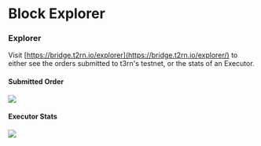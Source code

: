 # Block Explorer

### Explorer

Visit [https://bridge.t2rn.io/explorer](https://bridge.t2rn.io/explorer/) to either see the orders submitted to t3rn's testnet, or the stats of an Executor.

#### Submitted Order

<img src="/img/explorer.png"/>

#### Executor Stats

<img src="/img/executor-stats.png"/>
